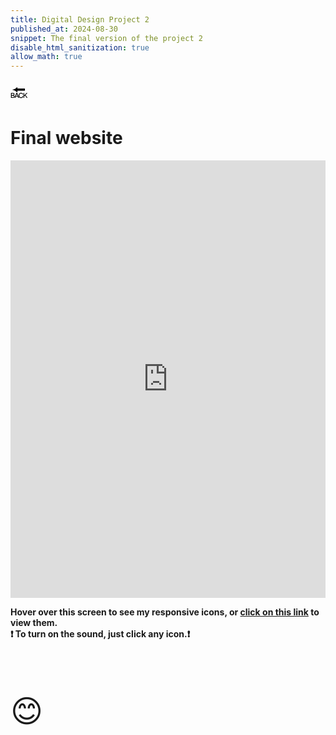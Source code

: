 ```yaml
---
title: Digital Design Project 2
published_at: 2024-08-30
snippet: The final version of the project 2
disable_html_sanitization: true
allow_math: true
---
```



<a href="https://julienoh000-dms1-blog-83.deno.dev/" style="text-decoration: none; color: black;"><span style="font-size: 30px;">🔙</span></a>


# Final website


<iframe src="https://julienoh000.github.io/myicons/" width="100%" height="700px" frameborder="0"></iframe>

**Hover over this screen to see my responsive icons, or <a href="https://julienoh000.github.io/myicons/">click on this link</a> to view them. <br> ❗ To turn on the sound, just click any icon.❗**



<br>
<br>
<br>


<span style="font-size: 50px;">😊</span>